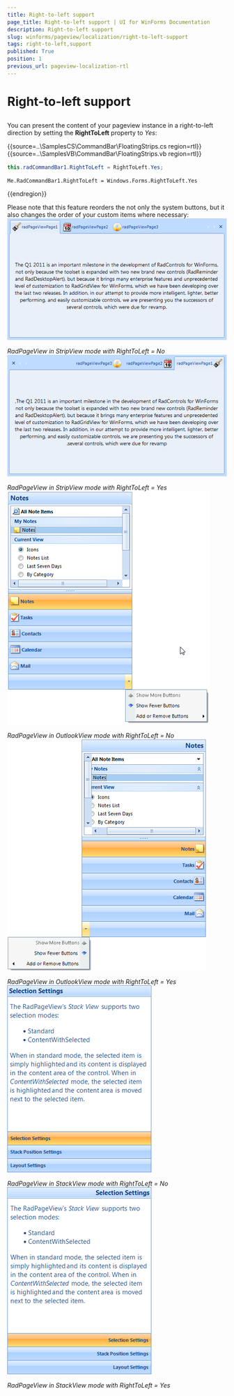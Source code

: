 ```yaml
---
title: Right-to-left support
page_title: Right-to-left support | UI for WinForms Documentation
description: Right-to-left support
slug: winforms/pageview/localization/right-to-left-support
tags: right-to-left,support
published: True
position: 1
previous_url: pageview-localization-rtl
---
```


# Right-to-left support



## 

You can present the content of your pageview instance in a right-to-left direction by setting the __RightToLeft__ property to *Yes*: 

{{source=..\SamplesCS\CommandBar\FloatingStrips.cs region=rtl}} 
{{source=..\SamplesVB\CommandBar\FloatingStrips.vb region=rtl}} 

````C#
this.radCommandBar1.RightToLeft = RightToLeft.Yes;

````
````VB.NET
Me.RadCommandBar1.RightToLeft = Windows.Forms.RightToLeft.Yes

````

{{endregion}} 

Please note that this feature reorders the not only the system buttons, but it also changes the order of your custom items where necessary:<br>![pageview-localization-rtl 001](images/pageview-localization-rtl001.png)

*RadPageView in StripView mode with RightToLeft = No*<br>![pageview-localization-rtl 002](images/pageview-localization-rtl002.png)

*RadPageView in StripView mode with RightToLeft = Yes*<br>![pageview-localization-rtl 003](images/pageview-localization-rtl003.png)

*RadPageView in OutlookView mode with RightToLeft = No*<br>![pageview-localization-rtl 004](images/pageview-localization-rtl004.png)

*RadPageView in OutlookView mode with RightToLeft = Yes*<br>![pageview-localization-rtl 005](images/pageview-localization-rtl005.png)

*RadPageView in StackView mode with RightToLeft = No*<br>![pageview-localization-rtl 006](images/pageview-localization-rtl006.png)

*RadPageView in StackView mode with RightToLeft = Yes*
